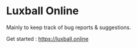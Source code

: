 # Luxball Online

Mainly to keep track of bug reports & suggestions.

Get started : https://luxball.online
